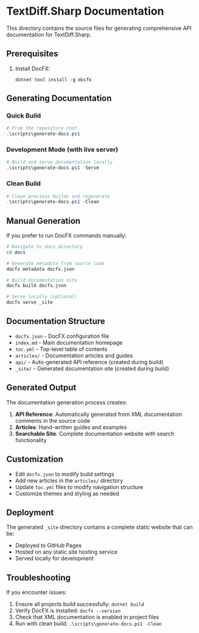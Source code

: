 # TextDiff.Sharp Documentation

This directory contains the source files for generating comprehensive API documentation for TextDiff.Sharp.

## Prerequisites

1. Install DocFX:
   ```
   dotnet tool install -g docfx
   ```

## Generating Documentation

### Quick Build
```powershell
# From the repository root
.\scripts\generate-docs.ps1
```

### Development Mode (with live server)
```powershell
# Build and serve documentation locally
.\scripts\generate-docs.ps1 -Serve
```

### Clean Build
```powershell
# Clean previous builds and regenerate
.\scripts\generate-docs.ps1 -Clean
```

## Manual Generation

If you prefer to run DocFX commands manually:

```bash
# Navigate to docs directory
cd docs

# Generate metadata from source code
docfx metadata docfx.json

# Build documentation site
docfx build docfx.json

# Serve locally (optional)
docfx serve _site
```

## Documentation Structure

- `docfx.json` - DocFX configuration file
- `index.md` - Main documentation homepage
- `toc.yml` - Top-level table of contents
- `articles/` - Documentation articles and guides
- `api/` - Auto-generated API reference (created during build)
- `_site/` - Generated documentation site (created during build)

## Generated Output

The documentation generation process creates:

1. **API Reference**: Automatically generated from XML documentation comments in the source code
2. **Articles**: Hand-written guides and examples
3. **Searchable Site**: Complete documentation website with search functionality

## Customization

- Edit `docfx.json` to modify build settings
- Add new articles in the `articles/` directory
- Update `toc.yml` files to modify navigation structure
- Customize themes and styling as needed

## Deployment

The generated `_site` directory contains a complete static website that can be:
- Deployed to GitHub Pages
- Hosted on any static site hosting service
- Served locally for development

## Troubleshooting

If you encounter issues:

1. Ensure all projects build successfully: `dotnet build`
2. Verify DocFX is installed: `docfx --version`
3. Check that XML documentation is enabled in project files
4. Run with clean build: `.\scripts\generate-docs.ps1 -Clean`